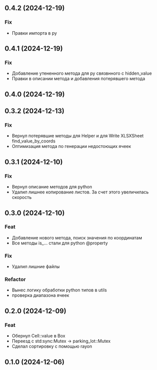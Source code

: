 ## 0.4.2 (2024-12-19)

### Fix

- Правки импорта в py

## 0.4.1 (2024-12-19)

### Fix

- Добавление утененного метода для py связвнного с hidden_value
- Правки в описании метода и добавления потерявшего метода

## 0.4.0 (2024-12-19)

## 0.3.2 (2024-12-13)

### Fix

- Вернул потерявшие методы для Helper и для Write XLSXSheet find_value_by_coords
- Оптимизация метода по генерации недостоющих ячеек

## 0.3.1 (2024-12-10)

### Fix

- Вернул описание методов для python
- Удалил лишнее копирование листов. За счет этого увеличилась скорость

## 0.3.0 (2024-12-10)

### Feat

- Добавление нового метода, поиск значения по координатам
- Все методы is_... стали для python @property

### Fix

- Удалил лишние файлы

### Refactor

- Вынес логику обработки python типов в utils
- проверка диапазона ячеек

## 0.2.0 (2024-12-09)

### Feat

- Обернул Cell::value в Box
- Переезд c std:sync:Mutex -> parking_lot::Mutex
- Сделал сортировку с помощью rayon

## 0.1.0 (2024-12-06)
